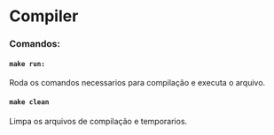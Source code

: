 # Compiler
### Comandos:

#### ```make run:``` 

Roda os comandos necessarios para compilação e executa o arquivo.

#### ``` make clean ```

Limpa os arquivos de compilação e temporarios.